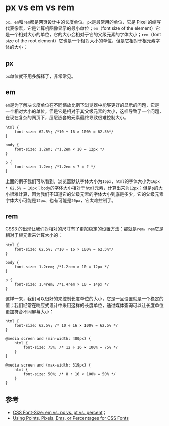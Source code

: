 # px vs em vs rem
`px`、`em`和`rem`都是网页设计中的长度单位。`px`是最常用的单位，它是 Pixel 的缩写代表像素，它是计算机图像显示的最小单位；`em`（font size of the element）它是一个相对大小的单位，它的大小会相对于它的父级元素的字体大小；`rem`（font size of the root element）它也是一个相对大小的单位，但是它相对于根元素字体的大小；

## px
`px`单位就不用多解释了，非常常见。

## em
`em`是为了解决长度单位在不同缩放比例下浏览器中能够更好的显示的问题，它是一个相对大小的单位，但是它是相对于其父级元素的大小，这样导致了一个问题，在现在复杂的网页下，层层嵌套的元素最终导致很难控制大小。

```
html {
	font-size: 62.5%; /*10 ÷ 16 × 100% = 62.5%*/
}

body {
	font-size: 1.2em; /*1.2em × 10 = 12px */
}

p {
	font-size: 1.2em; /*1.2em × ? = ? */
}
```

上面的例子我们可以看到，浏览器默认字体大小为`16px`，`html`的字体大小为`16px * 62.5% = 10px`；`body`的字体大小相对于`html`元素，计算出来为`12px`；但是`p`的大小很难计算，因为我们不知道它的父级元素的字体大小到底是多少，它的父级元素字体大小可能是`12px`、也有可能是`20px`，它太难控制了。

## rem
CSS3 的出现让我们对相对的尺寸有了更加稳定的设置方法：那就是`rem`。`rem`它是相对于根元素来计算大小的：

```
html {
	font-size: 62.5%; /*10 ÷ 16 × 100% = 62.5%*/
}

body {
	font-size: 1.2rem; /*1.2rem × 10 = 12px */
}

p {
	font-size: 1.4rem; /*1.4rem × 10 = 14px */
}
```

这样一来，我们可以很好的来控制长度单位的大小，它是一旦设置就是一个稳定的值；我们经常在响应式设计中采用这样的长度单位，通过媒体查询可以让长度单位更加符合不同屏幕大小：

```
html {
    font-size: 62.5%; /* 10 ÷ 16 × 100% = 62.5% */
}

@media screen and (min-width: 400px) {
    html {
        font-size: 75%; /* 12 ÷ 16 × 100% = 75% */
    }
}

@media screen and (max-width: 319px) {
    html {
        font-size: 50%; /* 8 ÷ 16 × 100% = 50% */
    }
}
```

## 参考

* [CSS Font-Size: em vs. px vs. pt vs. percent](http://kyleschaeffer.com/development/css-font-size-em-vs-px-vs-pt-vs/)；
* [Using Points, Pixels, Ems, or Percentages for CSS Fonts](http://webdesign.about.com/cs/typemeasurements/a/aa042803a.htm)

